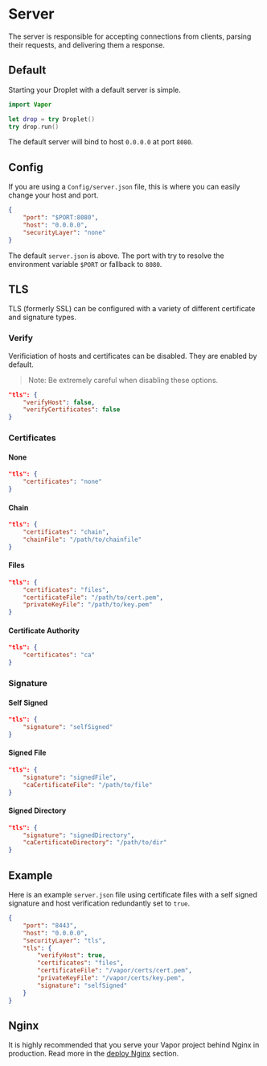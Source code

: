 # Server

The server is responsible for accepting connections from clients, parsing their requests, and delivering them a response. 

## Default

Starting your Droplet with a default server is simple.

```swift
import Vapor

let drop = try Droplet()
try drop.run()
```

The default server will bind to host `0.0.0.0` at port `8080`.

## Config

If you are using a `Config/server.json` file, this is where you can easily change your host and port.

```json
{
    "port": "$PORT:8080",
    "host": "0.0.0.0",
    "securityLayer": "none"
}
```

The default `server.json` is above. The port with try to resolve the environment variable `$PORT` or fallback to `8080`.

## TLS

TLS (formerly SSL) can be configured with a variety of different certificate and signature types.

### Verify

Verificiation of hosts and certificates can be disabled. They are enabled by default.

> Note: Be extremely careful when disabling these options.

```json
"tls": {
    "verifyHost": false,
    "verifyCertificates": false
}
```

### Certificates

#### None

```json
"tls": {
    "certificates": "none"
}
```

#### Chain

```json
"tls": {
    "certificates": "chain",
    "chainFile": "/path/to/chainfile"
}
```

#### Files

```json
"tls": {
    "certificates": "files",
    "certificateFile": "/path/to/cert.pem",
    "privateKeyFile": "/path/to/key.pem"
}
```

#### Certificate Authority

```json
"tls": {
    "certificates": "ca"
}
```

### Signature

#### Self Signed

```json
"tls": {
    "signature": "selfSigned"
}
```

#### Signed File

```json
"tls": {
    "signature": "signedFile",
    "caCertificateFile": "/path/to/file"
}
```

#### Signed Directory

```json
"tls": {
    "signature": "signedDirectory",
    "caCertificateDirectory": "/path/to/dir"
}
```

## Example

Here is an example `server.json` file using certificate files with a self signed signature and host verification redundantly set to `true`.

```json
{
    "port": "8443",
    "host": "0.0.0.0",
    "securityLayer": "tls",
    "tls": {
        "verifyHost": true,
        "certificates": "files",
        "certificateFile": "/vapor/certs/cert.pem",
        "privateKeyFile": "/vapor/certs/key.pem",
        "signature": "selfSigned"
    }
}
```

## Nginx

It is highly recommended that you serve your Vapor project behind Nginx in production. Read more in the [deploy Nginx](../deploy/nginx.md) section.